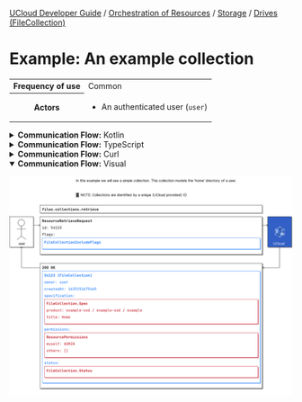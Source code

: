 [UCloud Developer Guide](/docs/developer-guide/README.md) / [Orchestration of Resources](/docs/developer-guide/orchestration/README.md) / [Storage](/docs/developer-guide/orchestration/storage/README.md) / [Drives (FileCollection)](/docs/developer-guide/orchestration/storage/filecollections.md)

# Example: An example collection

<table>
<tr><th>Frequency of use</th><td>Common</td></tr>
<tr>
<th>Actors</th>
<td><ul>
<li>An authenticated user (<code>user</code>)</li>
</ul></td>
</tr>
</table>
<details>
<summary>
<b>Communication Flow:</b> Kotlin
</summary>

```kotlin

/* In this example we will see a simple collection. This collection models the 'home' directory of a user. */


/* 📝 NOTE: Collections are identified by a unique (UCloud provided) ID */

FileCollections.retrieve.call(
    ResourceRetrieveRequest(
        flags = FileCollectionIncludeFlags(
            filterCreatedAfter = null, 
            filterCreatedBefore = null, 
            filterCreatedBy = null, 
            filterIds = null, 
            filterMemberFiles = null, 
            filterProductCategory = null, 
            filterProductId = null, 
            filterProvider = null, 
            filterProviderIds = null, 
            hideProductCategory = null, 
            hideProductId = null, 
            hideProvider = null, 
            includeOthers = false, 
            includeProduct = false, 
            includeSupport = false, 
            includeUpdates = false, 
        ), 
        id = "54123", 
    ),
    user
).orThrow()

/*
FileCollection(
    createdAt = 1635151675465, 
    id = "54123", 
    owner = ResourceOwner(
        createdBy = "user", 
        project = null, 
    ), 
    permissions = ResourcePermissions(
        myself = listOf(Permission.ADMIN), 
        others = emptyList(), 
    ), 
    providerGeneratedId = null, 
    specification = FileCollection.Spec(
        product = ProductReference(
            category = "example-ssd", 
            id = "example-ssd", 
            provider = "example", 
        ), 
        title = "Home", 
    ), 
    status = FileCollection.Status(
        resolvedProduct = null, 
        resolvedSupport = null, 
    ), 
    updates = emptyList(), 
)
*/
```


</details>

<details>
<summary>
<b>Communication Flow:</b> TypeScript
</summary>

```typescript

/* In this example we will see a simple collection. This collection models the 'home' directory of a user. */


/* 📝 NOTE: Collections are identified by a unique (UCloud provided) ID */

// Authenticated as user
await callAPI(FilesCollectionsApi.retrieve(
    {
        "flags": {
            "filterMemberFiles": null,
            "includeOthers": false,
            "includeUpdates": false,
            "includeSupport": false,
            "includeProduct": false,
            "filterCreatedBy": null,
            "filterCreatedAfter": null,
            "filterCreatedBefore": null,
            "filterProvider": null,
            "filterProductId": null,
            "filterProductCategory": null,
            "filterProviderIds": null,
            "filterIds": null,
            "hideProductId": null,
            "hideProductCategory": null,
            "hideProvider": null
        },
        "id": "54123"
    }
);

/*
{
    "id": "54123",
    "specification": {
        "title": "Home",
        "product": {
            "id": "example-ssd",
            "category": "example-ssd",
            "provider": "example"
        }
    },
    "createdAt": 1635151675465,
    "status": {
        "resolvedSupport": null,
        "resolvedProduct": null
    },
    "updates": [
    ],
    "owner": {
        "createdBy": "user",
        "project": null
    },
    "permissions": {
        "myself": [
            "ADMIN"
        ],
        "others": [
        ]
    },
    "providerGeneratedId": null
}
*/
```


</details>

<details>
<summary>
<b>Communication Flow:</b> Curl
</summary>

```bash
# ------------------------------------------------------------------------------------------------------
# $host is the UCloud instance to contact. Example: 'http://localhost:8080' or 'https://cloud.sdu.dk'
# $accessToken is a valid access-token issued by UCloud
# ------------------------------------------------------------------------------------------------------

# In this example we will see a simple collection. This collection models the 'home' directory of a user.

# 📝 NOTE: Collections are identified by a unique (UCloud provided) ID

# Authenticated as user
curl -XGET -H "Authorization: Bearer $accessToken" "$host/api/files/collections/retrieve?includeOthers=false&includeUpdates=false&includeSupport=false&includeProduct=false&id=54123" 

# {
#     "id": "54123",
#     "specification": {
#         "title": "Home",
#         "product": {
#             "id": "example-ssd",
#             "category": "example-ssd",
#             "provider": "example"
#         }
#     },
#     "createdAt": 1635151675465,
#     "status": {
#         "resolvedSupport": null,
#         "resolvedProduct": null
#     },
#     "updates": [
#     ],
#     "owner": {
#         "createdBy": "user",
#         "project": null
#     },
#     "permissions": {
#         "myself": [
#             "ADMIN"
#         ],
#         "others": [
#         ]
#     },
#     "providerGeneratedId": null
# }

```


</details>

<details open>
<summary>
<b>Communication Flow:</b> Visual
</summary>

![](/docs/diagrams/files.collections_retrieve.png)

</details>


